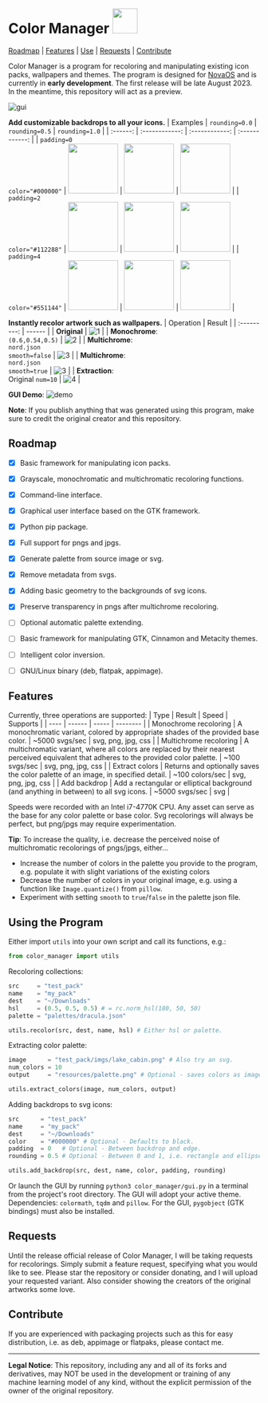 # Color Manager <img src="resources/icon.svg" width="50"/>

[Roadmap](#roadmap) | [Features](#features) | [Use](#use) | [Requests](#requests) | [Contribute](#contribute)

Color Manager is a program for recoloring and manipulating existing icon packs, wallpapers and themes. The program is designed for [NovaOS](https://github.com/NicklasVraa/NovaOS) and is currently in **early development**. The first release will be late August 2023. In the meantime, this repository will act as a preview.

![gui](resources/gui.png)

**Add customizable backdrops to all your icons.**
| Examples | `rounding=0.0` | `rounding=0.5` | `rounding=1.0` |
| :------: | :------------: | :------------: | :------------: |
| `padding=0`<br> `color="#000000"` | <img src="resources/backdrops/colors_r00_p0_black.svg" width="100"/> | <img src="resources/backdrops/colors_r05_p0_black.svg" width="100"/> | <img src="resources/backdrops/colors_r10_p0_black.svg" width="100"/> |
| `padding=2`<br> `color="#112288"` | <img src="resources/backdrops/firefox_r00_p2_blue.svg" width="100"/> | <img src="resources/backdrops/firefox_r05_p2_blue.svg" width="100"/> | <img src="resources/backdrops/firefox_r10_p2_blue.svg" width="100"/> |
| `padding=4`<br> `color="#551144"` | <img src="resources/backdrops/vscode_r00_p4_purple.svg" width="100"/> | <img src="resources/backdrops/vscode_r05_p4_purple.svg" width="100"/> | <img src="resources/backdrops/vscode_r10_p4_purple.svg" width="100"/> |


**Instantly recolor artwork such as wallpapers.**
| Operation | Result |
| :---------: | ------ |
| **Original** | ![1](resources/wallpaper/original.png) |
| **Monochrome**:<br>`(0.6,0.54,0.5)` | ![2](resources/wallpaper/mono.png) |
| **Multichrome**:<br>`nord.json`<br>`smooth=false` | ![3](resources/wallpaper/multi_accurate.png) |
| **Multichrome**:<br>`nord.json`<br>`smooth=true` | ![3](resources/wallpaper/multi_smooth.png) |
| **Extraction**:<br>Original `num=10` | ![4](resources/wallpaper/palette.png) |

**GUI Demo**:
![demo](resources/demo.gif)


**Note**: If you publish anything that was generated using this program, make sure to credit the original creator and this repository.


## Roadmap <a name="roadmap"></a>
- [x] Basic framework for manipulating icon packs.
- [x] Grayscale, monochromatic and multichromatic recoloring functions.
- [x] Command-line interface.
- [x] Graphical user interface based on the GTK framework.
- [x] Python pip package.
- [x] Full support for pngs and jpgs.
- [x] Generate palette from source image or svg.
- [x] Remove metadata from svgs.
- [x] Adding basic geometry to the backgrounds of svg icons.
- [x] Preserve transparency in pngs after multichrome recoloring.
- [ ] Optional automatic palette extending.
- [ ] Basic framework for manipulating GTK, Cinnamon and Metacity themes.
- [ ] Intelligent color inversion.
- [ ] GNU/Linux binary (deb, flatpak, appimage).


## Features <a name="features"></a>
Currently, three operations are supported:
| Type | Result | Speed | Supports |
| ---- | ------ | ----- | -------- |
| Monochrome recoloring  | A monochromatic variant, colored by appropriate shades of the provided base color. | ~5000 svgs/sec | svg, png, jpg, css |
| Multichrome recoloring | A multichromatic variant, where all colors are replaced by their nearest perceived equivalent that adheres to the provided color palette. | ~100 svgs/sec | svg, png, jpg, css |
| Extract colors | Returns and optionally saves the color palette of an image, in specified detail. | ~100 colors/sec | svg, png, jpg, css |
| Add backdrop | Add a rectangular or elliptical background (and anything in between) to all svg icons. | ~5000 svgs/sec | svg |

Speeds were recorded with an Intel i7-4770K CPU. Any asset can serve as the base for any color palette or base color. Svg recolorings will always be perfect, but png/jpgs may require experimentation.

**Tip**: To increase the quality, i.e. decrease the perceived noise of multichromatic recolorings of pngs/jpgs, either...
- Increase the number of colors in the palette you provide to the program, e.g. populate it with slight variations of the existing colors
- Decrease the number of colors in your original image, e.g. using a function like `Image.quantize()` from `pillow`.
- Experiment with setting `smooth` to `true`/`false` in the palette json file.


## Using the Program<a name="use"></a>
Either import `utils` into your own script and call its functions, e.g.:
```python
from color_manager import utils
```
Recoloring collections:
```python
src     = "test_pack"
name    = "my_pack"
dest    = "~/Downloads"
hsl     = (0.5, 0.5, 0.5) # = rc.norm_hsl(180, 50, 50)
palette = "palettes/dracula.json"

utils.recolor(src, dest, name, hsl) # Either hsl or palette.
```
Extracting color palette:
```python
image      = "test_pack/imgs/lake_cabin.png" # Also try an svg.
num_colors = 10
output     = "resources/palette.png" # Optional - saves colors as image.

utils.extract_colors(image, num_colors, output)
```
Adding backdrops to svg icons:
```python
src      = "test_pack"
name     = "my_pack"
dest     = "~/Downloads"
color    = "#000000" # Optional - Defaults to black.
padding  = 0   # Optional - Between backdrop and edge.
rounding = 0.5 # Optional - Between 0 and 1, i.e. rectangle and ellipse.

utils.add_backdrop(src, dest, name, color, padding, rounding)
```

Or launch the GUI by running `python3 color_manager/gui.py` in a terminal from the project's root directory. The GUI will adopt your active theme. Dependencies: `colormath`, `tqdm` and `pillow`. For the GUI, `pygobject` (GTK bindings) must also be installed.


## Requests <a name="requests"></a>
Until the release official release of Color Manager, I will be taking requests for recolorings. Simply submit a feature request, specifying what you would like to see. Please star the repository or consider donating, and I will upload your requested variant. Also consider showing the creators of the original artworks some love.


## Contribute <a name="contribute"></a>
If you are experienced with packaging projects such as this for easy distribution, i.e. as deb, appimage or flatpaks, please contact me.

---
**Legal Notice**: This repository, including any and all of its forks and derivatives, may NOT be used in the development or training of any machine learning model of any kind, without the explicit permission of the owner of the original repository.
